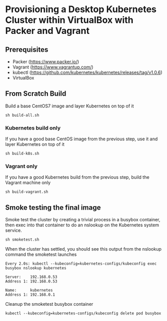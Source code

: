# Provisioning a Desktop Kubernetes Cluster within VirtualBox with Packer and Vagrant

## Prerequisites

* Packer (https://www.packer.io/)
* Vagrant (https://www.vagrantup.com/)
* kubectl (https://github.com/kubernetes/kubernetes/releases/tag/v1.0.6)
* VirtualBox 

## From Scratch Build

Build a base CentOS7 image and layer Kubernetes on top of it

```
sh build-all.sh
```

### Kubernetes build only

If you have a good base CentOS image from the previous step, use
it and layer Kubernetes on top of it

```
sh build-k8s.sh
```

### Vagrant only

If you have a good Kubernetes build from the previous step, build
the Vagrant machine only

```
sh build-vagrant.sh
```

## Smoke testing the final image

Smoke test the cluster by creating a trivial process in a busybox
container, then exec into that container to do an nslookup on the
Kubernetes system service.

```
sh smoketest.sh
```

When the cluster has settled, you should see this output from the
nslookup command the smoketest launches

```
Every 2.0s: kubectl --kubeconfig=kubernetes-configs/kubeconfig exec busybox nslookup kubernetes        

Server:    192.168.0.53
Address 1: 192.168.0.53

Name:      kubernetes
Address 1: 192.168.0.1
```

Cleanup the smoketest busybox container

```
kubectl --kubeconfig=kubernetes-configs/kubeconfig delete pod busybox
```
